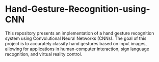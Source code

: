 # Hand-Gesture-Recognition-using-CNN
This repository presents an implementation of a hand gesture recognition system using Convolutional Neural Networks (CNNs). The goal of this project is to accurately classify hand gestures based on input images, allowing for applications in human-computer interaction, sign language recognition, and virtual reality control.
